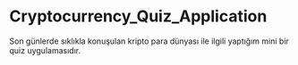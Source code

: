 # Cryptocurrency_Quiz_Application
 Son günlerde sıklıkla konuşulan kripto para dünyası ile ilgili yaptığım mini bir quiz uygulamasıdır.

